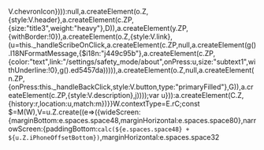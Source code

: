 V.chevronIcon}))):null,a.createElement(o.Z,{style:V.header},a.createElement(c.ZP,{size:"title3",weight:"heavy"},D)),a.createElement(y.ZP,{withBorder:!0}),a.createElement(o.Z,{style:V.link},(u=this._handleScribeOnClick,a.createElement(c.ZP,null,a.createElement(g().I18NFormatMessage,{$i18n:"j449c95b"},a.createElement(c.ZP,{color:"text",link:"/settings/safety_mode/about",onPress:u,size:"subtext1",withUnderline:!0},g().ed5457da))))),a.createElement(o.Z,null,a.createElement(n.ZP,{onPress:this._handleBackClick,style:V.button,type:"primaryFilled"},G)),a.createElement(c.ZP,{style:V.description},j))));var u})):a.createElement(C.Z,{history:r,location:u,match:m})}}W.contextType=E.rC;const $=M(W),V=u.Z.create((e=>({wideScreen:{marginBottom:e.spaces.space48,marginHorizontal:e.spaces.space80},narrowScreen:{paddingBottom:`calc(${e.spaces.space48} + ${u.Z.iPhoneOffsetBottom})`,marginHorizontal:e.spaces.space32